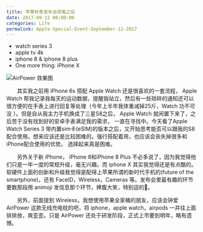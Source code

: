 ```yaml
---
title: 苹果秋季发布会观看之后
date: 2017-09-12 06:00:00
categories: Life
permalink: Apple-Special-Event-September-12-2017
---
```



- watch series 3
- apple tv 4k
- iphone 8 & iphone 8 plus 
- One more thing: iPhone X

![AirPower 效果图](https://i.loli.net/2017/09/17/59be6b51a4615.png)

<!-- more -->

　　其实我之前用 iPhone 6s 搭配 Apple Watch 还是很喜欢的一套流程， Apple Watch 帮我记录我每天的运动数据，提醒我站立，然后有一些琐碎的通知还可以很方便的在手表上进行回复等处理（今年上半年我体重减掉25斤，Watch 功不可没 ）。但是自从我主力手机换成了三星S8之后， Apple Watch 就闲置下来了，之后苦于没有找到好的安卓手表满足我的需求， 一直在寻找中。今天看了Apple Watch Series 3 带内置sim卡(eSIM)的版本之后，又开始思考能否可以跟我的S8 配合使用。想来应该还是比较困难的。强行搭配着用，也应该会丧失掉很多和iPhone配合使用的优势。 选择起来真是困难。

　　另外关于新 iPhone， iPhone 8和iPhone 8 Plus 不必多说了，因为我觉得他们只是一年一度的常规升级，毫无兴趣。而 iphone X 其实我觉得还是有点酷的。 软硬件上面的创新和升级我觉得是配得上苹果所谓的新时代手机的(future of the smartphone)，还有 FaceID，Wireless，Cameras 等。发布会里最有趣的环节要数那段用 animoji 发信息那个环节，捧腹大笑，特别逗的🤣。

　　另外，前面提到 Wireless，我想使用苹果全家桶的朋友，应该会钟爱 AirPower 这款无线充电枕的吧，将 iphone，apple watch，airpods 一并往上面排排放，爽歪歪。只是 AirPower 还处于研发阶段，正式上市要到明年，略有遗憾。

